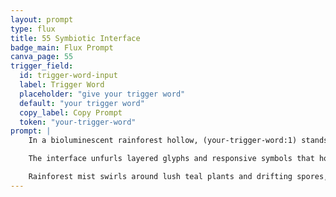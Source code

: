 ```yaml
---
layout: prompt
type: flux
title: 55 Symbiotic Interface
badge_main: Flux Prompt
canva_page: 55
trigger_field:
  id: trigger-word-input
  label: Trigger Word
  placeholder: "give your trigger word"
  default: "your trigger word"
  copy_label: Copy Prompt
  token: "your-trigger-word"
prompt: |
    In a bioluminescent rainforest hollow, (your-trigger-word:1) stands before a sleek alien console fused into the trunk of a towering tree, the device projecting a translucent floating interface at arm’s length. A plain dark blue T-shirt hugs his frame while violet-blue light pours from the console, defining every contour with ultra-sharp clarity reminiscent of a 50mm lens capture.

    The interface unfurls layered glyphs and responsive symbols that hover just beyond his fingertips. Soft pulses spill across his face, revealing an expression of joyful curiosity and genuine wonder as he leans in, eyes bright and attentive.

    Rainforest mist swirls around lush teal plants and drifting spores, scattering cool highlights across wet leaves and ambient moisture. Cinematic, hyperreal detail preserves grounded proportions, clean textures, and the calm harmony between human intuition and advanced alien technology.
---
```

